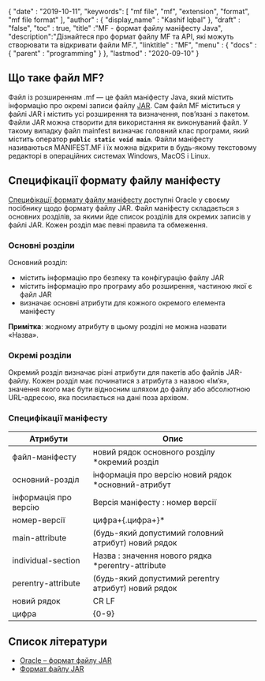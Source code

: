 {
  "date" : "2019-10-11",
  "keywords": [ "mf file", "mf", "extension", "format", "mf file format" ],
  "author" : {
    "display_name" : "Kashif Iqbal"
},
  "draft" : "false",
  "toc" : true,
  "title" :"MF - формат файлу маніфесту Java",
  "description":"Дізнайтеся про формат файлу MF та API, які можуть створювати та відкривати файли MF.",
  "linktitle" : "MF",
  "menu" : {
    "docs" : {
      "parent" : "programming"
}
},
  "lastmod" : "2020-09-10"
}

## Що таке файл MF?

Файл із розширенням .mf — це файл маніфесту Java, який містить інформацію про окремі записи файлу [JAR](/uk/programming/jar/). Сам файл MF міститься у файлі JAR і містить усі розширення та визначення, пов’язані з пакетом. Файли JAR можна створити для використання як виконуваний файл. У такому випадку файл mainfest визначає головний клас програми, який містить оператор **`public static void main`**. Файли маніфесту називаються MANIFEST.MF і їх можна відкрити в будь-якому текстовому редакторі в операційних системах Windows, MacOS і Linux.

## Специфікації формату файлу маніфесту

[Специфікації формату файлу маніфесту](https://docs.oracle.com/javase/8/docs/technotes/guides/jar/jar.html) доступні Oracle у своєму посібнику щодо формату файлу JAR. Файл маніфесту складається з основних розділів, за якими йде список розділів для окремих записів у файлі JAR. Кожен розділ має певні правила та обмеження.

### Основні розділи

Основний розділ:

* містить інформацію про безпеку та конфігурацію файлу JAR
* містить інформацію про програму або розширення, частиною якої є файл JAR
* визначає основні атрибути для кожного окремого елемента маніфесту

**Примітка**: жодному атрибуту в цьому розділі не можна назвати «Назва».

### Окремі розділи

Окремий розділ визначає різні атрибути для пакетів або файлів JAR-файлу. Кожен розділ має починатися з атрибута з назвою «Ім’я», значення якого має бути відносним шляхом до файлу або абсолютною URL-адресою, яка посилається на дані поза архівом.

### Специфікації маніфесту

|Атрибути|Опис|
---|---|
|файл-маніфесту|новий рядок основного розділу *окремий розділ|
|основний-розділ|інформація про версію новий рядок *основний-атрибут|
|інформація про версію|Версія маніфесту : номер версії|
|номер-версії|цифра+{.цифра+}*|
|main-attribute|(будь-який допустимий головний атрибут) новий рядок|
|individual-section|Назва : значення нового рядка *perentry-attribute|
|perentry-attribute|(будь-який допустимий perentry атрибут) новий рядок|
|новий рядок|CR LF | LF | CR (без LF)|
|цифра|{0-9}|

## Список літератури

* [Oracle – формат файлу JAR](https://docs.oracle.com/javase/8/docs/technotes/guides/jar/jar.html)
* [Формат файлу JAR](https://en.wikipedia.org/wiki/JAR_(file_format))

